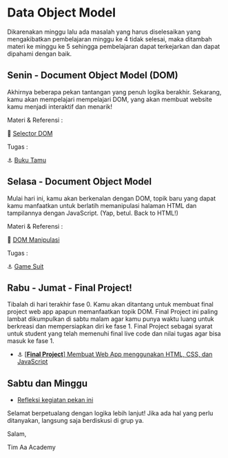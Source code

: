 # Data Object Model

Dikarenakan minggu lalu ada masalah yang harus diselesaikan yang mengakibatkan pembelajaran minggu ke 4 tidak selesai, maka ditambah materi ke minggu ke 5 sehingga pembelajaran dapat terkejarkan dan dapat dipahami dengan baik.

## Senin - Document Object Model (DOM)
Akhirnya beberapa pekan tantangan yang penuh logika berakhir. Sekarang, kamu akan mempelajari mempelajari DOM, yang akan membuat website kamu menjadi interaktif dan menarik!

Materi & Referensi :

:notebook_with_decorative_cover:
[Selector DOM](./week-5/learn/js-dom-basic.md)


Tugas :

:anchor: [Buku Tamu](./week-5/challenge/buku-tamu.md)

## Selasa - Document Object Model
Mulai hari ini, kamu akan berkenalan dengan DOM, topik baru yang dapat kamu manfaatkan untuk berlatih memanipulasi halaman HTML dan tampilannya dengan JavaScript. (Yap, betul. Back to HTML!)

Materi & Referensi :

:notebook_with_decorative_cover:
[DOM Manipulasi](./week-5/learn/js-dom-manipulate.md)

Tugas :

:anchor: [Game Suit](./week-5/challenge/game-suit.md)

## Rabu - Jumat - Final Project!

Tibalah di hari terakhir fase 0. Kamu akan ditantang untuk membuat final project web app apapun memanfaatkan topik DOM. Final Project ini paling lambat dikumpulkan di sabtu malam agar kamu punya waktu luang untuk berkreasi dan mempersiapkan diri ke fase 1. Final Project sebagai syarat untuk student yang telah memenuhi final live code dan nilai tugas agar bisa masuk ke fase 1.

- :anchor:
[[**Final Project**] Membuat Web App menggunakan HTML, CSS, dan JavaScript](./week-4/challenge/anchor-js-dom-web-app.md)

## Sabtu dan Minggu

- [Refleksi kegiatan pekan ini](https://github.com/hacktiv8/phase-0-activities/blob/master/modules/reflection.md)

Selamat berpetualang dengan logika lebih lanjut! Jika ada hal yang perlu ditanyakan, langsung saja berdiskusi di grup ya.

Salam,

Tim Aa Academy
